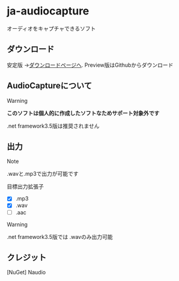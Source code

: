 # ja-audiocapture
オーディオをキャプチャできるソフト


## ダウンロード

安定版 ->[ダウンロードページへ](https://github.com/apps-tools/ja-audiocapture/releases/latest).
Preview版はGithubからダウンロード

## AudioCaptureについて

> [!WARNING]
> **このソフトは個人的に作成したソフトなためサポート対象外です**
>
> .net framework3.5版は推奨されません

## 出力

> [!NOTE]
> .wavと.mp3で出力が可能です

目標出力拡張子
- [x] .mp3
- [x] .wav
- [ ] .aac

> [!WARNING]
> .net framework3.5版では .wavのみ出力可能

## クレジット

[NuGet] Naudio
